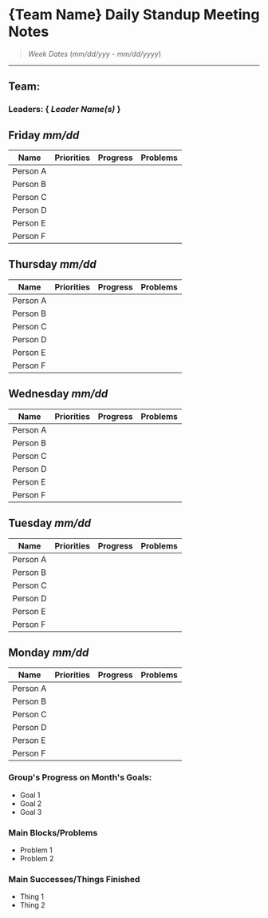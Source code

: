 # {Team Name} Daily Standup Meeting Notes

>*Week Dates* (*mm/dd/yyy - mm/dd/yyyy*)
<hr>

## Team: 
### Leaders: { *Leader Name(s)* }

## Friday *mm/dd*

| Name        | Priorities  | Progress  | Problems |
| ----------- | ----------- | --------- | ---------|
|  Person A   |        |             |           |
|  Person B   |        |             |           |
|  Person C   |        |             |           |
|  Person D   |        |             |           |
|  Person E   |        |             |           |
|  Person F   |        |             |           |

## Thursday *mm/dd*

| Name        | Priorities  | Progress  | Problems |
| ----------- | ----------- | --------- | ---------|
|  Person A   |        |             |           |
|  Person B   |        |             |           |
|  Person C   |        |             |           |
|  Person D   |        |             |           |
|  Person E   |        |             |           |
|  Person F   |        |             |           |

## Wednesday *mm/dd*

| Name        | Priorities  | Progress  | Problems |
| ----------- | ----------- | --------- | ---------|
|  Person A   |        |             |           |
|  Person B   |        |             |           |
|  Person C   |        |             |           |
|  Person D   |        |             |           |
|  Person E   |        |             |           |
|  Person F   |        |             |           |

## Tuesday *mm/dd*

| Name        | Priorities  | Progress  | Problems |
| ----------- | ----------- | --------- | ---------|
|  Person A   |        |             |           |
|  Person B   |        |             |           |
|  Person C   |        |             |           |
|  Person D   |        |             |           |
|  Person E   |        |             |           |
|  Person F   |        |             |           |

## Monday *mm/dd*

| Name        | Priorities  | Progress  | Problems |
| ----------- | ----------- | --------- | ---------|
|  Person A   |        |             |           |
|  Person B   |        |             |           |
|  Person C   |        |             |           |
|  Person D   |        |             |           |
|  Person E   |        |             |           |
|  Person F   |        |             |           |


### Group's Progress on Month's Goals:
- Goal 1
- Goal 2
- Goal 3

### Main Blocks/Problems
- Problem 1
- Problem 2



### Main Successes/Things Finished
- Thing 1
- Thing 2
